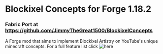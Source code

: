 # Blockixel Concepts for Forge 1.18.2
### Fabric Port at https://github.com/JimmyTheGreat1500/BlockixelConcepts
A Forge mod that aims to implement Blockixel Artistry on YouTube's unique minecraft concepts. For a full feature list click ![here](https://github.com/OutCraft-Mods/BlockixelConcepts/wiki)

